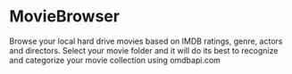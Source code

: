 MovieBrowser
============

Browse your local hard drive movies based on IMDB ratings, genre, actors and directors.
Select your movie folder and it will do its best to recognize and categorize your movie collection using omdbapi.com
